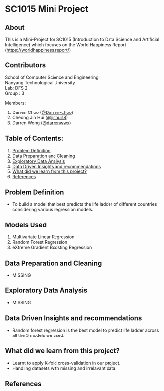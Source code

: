 # SC1015 Mini Project

## About

This is a Mini-Project for SC1015 (Introduction to Data Science and Artificial Intelligence) which focuses on the World Happiness Report (https://worldhappiness.report/)

  
## Contributors

School of Computer Science and Engineering \
Nanyang Technological University \
Lab: DFS 2 \
Group : 3

Members: 
1. Darren Choo ([@Darren-choo](https://github.com/Darren-choo))
2. Cheong Jin Hui ([@jinhui18](https://github.com/jinhui18))
3. Darren Wong ([@darrenwwx](https://github.com/darrenwwx))

## Table of Contents:
1. [Problem Definition](#Problem-Definition)
2. [Data Preparation and Cleaning](#Data-Preparation-and-Cleaning)
3. [Exploratory Data Analysis](#Exploratory-Data-Analysis)
5. [Data Driven Insights and recommendations](#Data-Driven-Insights-and-recommendations)
6. [What did we learn from this project?](#What-did-we-learn-from-this-project?)
7. [References](#References)

## Problem Definition

- To build a model that best predicts the life ladder of different countries considering various regression models.

## Models Used

1. Multivariate Linear Regression 
2. Random Forest Regression
3. eXtreme Gradient Boosting Regression

## Data Preparation and Cleaning
- MISSING

## Exploratory Data Analysis
- MISSING


## Data Driven Insights and recommendations
- Random forest regression is the best model to predict life ladder across all the 3 models we used.

## What did we learn from this project?
- Learnt to apply K-fold cross-validation in our project.
- Handling datasets with missing and irrelavant data.

## References
